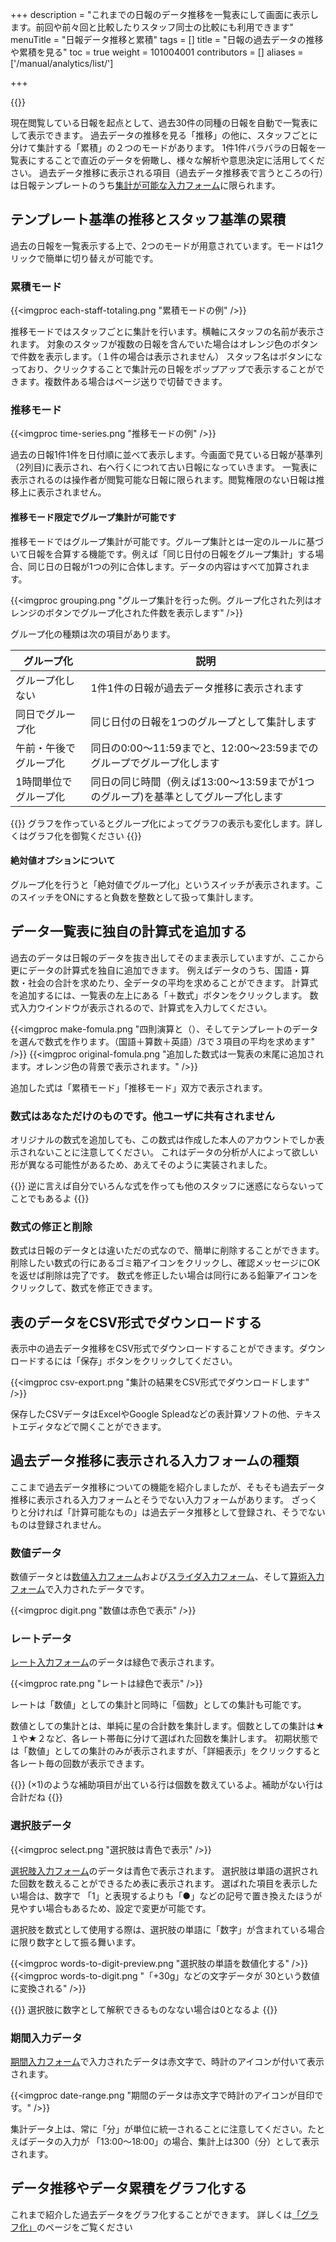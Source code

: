 +++
description = "これまでの日報のデータ推移を一覧表にして画面に表示します。前回や前々回と比較したりスタッフ同士の比較にも利用できます"
menuTitle = "日報データ推移と累積"
tags = []
title = "日報の過去データの推移や累積を見る"
toc = true
weight = 101004001
contributors = []
aliases = ['/manual/analytics/list/']

+++

{{<icatch filename="past-data" msg="同種日報の前回 と今回の比較も簡単" title="日報を一覧表にして過去と比較する" fontsize="30px" alice="ok" >}}

現在閲覧している日報を起点として、過去30件の同種の日報を自動で一覧表にして表示できます。
過去データの推移を見る「推移」の他に、スタッフごとに分けて集計する「累積」の２つのモードがあります。
1件1件バラバラの日報を一覧表にすることで直近のデータを俯瞰し、様々な解析や意思決定に活用してください。
過去データ推移に表示される項目（過去データ推移表で言うところの行）は日報テンプレートのうち[集計が可能な入力フォーム](/docs/manual/analytics/)に限られます。

## テンプレート基準の推移とスタッフ基準の累積

過去の日報を一覧表示する上で、2つのモードが用意されています。モードは1クリックで簡単に切り替えが可能です。

### 累積モード

{{<imgproc each-staff-totaling.png "累積モードの例" />}}

推移モードではスタッフごとに集計を行います。横軸にスタッフの名前が表示されます。
対象のスタッフが複数の日報を含んでいた場合はオレンジ色のボタンで件数を表示します。（１件の場合は表示されません）
スタッフ名はボタンになっており、クリックすることで集計元の日報をポップアップで表示することができます。複数件ある場合はページ送りで切替できます。

### 推移モード

{{<imgproc time-series.png "推移モードの例" />}}

過去の日報1件1件を日付順に並べて表示します。今画面で見ている日報が基準列（2列目)に表示され、右へ行くにつれて古い日報になっていきます。
一覧表に表示されるのは操作者が閲覧可能な日報に限られます。閲覧権限のない日報は推移上に表示されません。

#### 推移モード限定でグループ集計が可能です

推移モードではグループ集計が可能です。グループ集計とは一定のルールに基づいて日報を合算する機能です。例えば「同じ日付の日報をグループ集計」する場合、同じ日の日報が1つの列に合体します。データの内容はすべて加算されます。

{{<imgproc grouping.png "グループ集計を行った例。グループ化された列はオレンジのボタンでグループ化された件数を表示します" />}}

グループ化の種類は次の項目があります。

|グループ化|説明|
|---|---|
|グループ化しない|1件1件の日報が過去データ推移に表示されます|
|同日でグループ化|同じ日付の日報を1つのグループとして集計します|
|午前・午後でグループ化|同日の0:00〜11:59までと、12:00〜23:59までのグループでグループ化します|
|1時間単位でグループ化|同日の同じ時間（例えば13:00〜13:59までが1つのグループ)を基準としてグループ化します|

{{<alice pos="right" icon="pc">}}
グラフを作っているとグループ化によってグラフの表示も変化します。詳しくはグラフ化を御覧ください
{{</alice>}}

#### 絶対値オプションについて

グループ化を行うと「絶対値でグループ化」というスイッチが表示されます。このスイッチをONにすると負数を整数として扱って集計します。

## データ一覧表に独自の計算式を追加する

過去のデータは日報のデータを抜き出してそのまま表示していますが、ここから更にデータの計算式を独自に追加できます。
例えばデータのうち、国語・算数・社会の合計を求めたり、全データの平均を求めることができます。
計算式を追加するには、一覧表の左上にある「＋数式」ボタンをクリックします。
数式入力ウインドウが表示されるので、計算式を入力してください。

{{<imgproc make-fomula.png "四則演算と（）、そしてテンプレートのデータを選んで数式を作ります。（国語＋算数＋英語）/3で３項目の平均を求めます" />}}
{{<imgproc original-fomula.png "追加した数式は一覧表の末尾に追加されます。オレンジ色の背景で表示されます。" />}}

追加した式は「累積モード」「推移モード」双方で表示されます。

### 数式はあなただけのものです。他ユーザに共有されません

オリジナルの数式を追加しても、この数式は作成した本人のアカウントでしか表示されないことに注意してください。
これはデータの分析が人によって欲しい形が異なる可能性があるため、あえてそのように実装されました。

{{<alice pos="right" icon="ok">}}
逆に言えば自分でいろんな式を作っても他のスタッフに迷惑にならないってことでもあるよ
{{</alice>}}

### 数式の修正と削除

数式は日報のデータとは違いただの式なので、簡単に削除することができます。
削除したい数式の行にあるゴミ箱アイコンをクリックし、確認メッセージにOKを返せば削除は完了です。
数式を修正したい場合は同行にある鉛筆アイコンをクリックして、数式を修正できます。

## 表のデータをCSV形式でダウンロードする

表示中の過去データ推移をCSV形式でダウンロードすることができます。ダウンロードするには「保存」ボタンをクリックしてください。

{{<imgproc csv-export.png "集計の結果をCSV形式でダウンロードします" />}}

保存したCSVデータはExcelやGoogle Spleadなどの表計算ソフトの他、テキストエディタなどで開くことができます。

## 過去データ推移に表示される入力フォームの種類

ここまで過去データ推移についての機能を紹介しましたが、そもそも過去データ推移に表示される入力フォームとそうでない入力フォームがあります。
ざっくりと分ければ「計算可能なもの」は過去データ推移として登録され、そうでないものは登録されません。

### 数値データ

数値データとは[数値入力フォーム](/docs/manual/initial-setting/template/math/)および[スライダ入力フォーム](/docs/manual/initial-setting/template/step/)、そして[算術入力フォーム](/docs/manual/initial-setting/template/calc/)で入力されたデータです。

{{<imgproc digit.png "数値は赤色で表示" />}}

### レートデータ

[レート入力フォーム](/docs/manual/initial-setting/template/rate/)のデータは緑色で表示されます。

{{<imgproc rate.png "レートは緑色で表示" />}}

レートは「数値」としての集計と同時に「個数」としての集計も可能です。

数値としての集計とは、単純に星の合計数を集計します。個数としての集計は★１や★２など、各レート帯毎に分けて選ばれた回数を集計します。
初期状態では「数値」としての集計のみが表示されますが、「詳細表示」をクリックすると各レート毎の回数が表示できます。

{{<alice pos="right" icon="ok">}}
(×1)のような補助項目が出ている行は個数を数えているよ。補助がない行は合計だね
{{</alice>}}

### 選択肢データ

{{<imgproc select.png "選択肢は青色で表示" />}}

[選択肢入力フォーム](/docs/manual/initial-setting/template/select/)のデータは青色で表示されます。
選択肢は単語の選択された回数を数えることができるため表に表示されます。
選ばれた項目を表示したい場合は、数字で 「1」と表現するよりも「●」などの記号で置き換えたほうが見やすい場合もあるため、設定で変更が可能です。

選択肢を数式として使用する際は、選択肢の単語に「数字」が含まれている場合に限り数字として振る舞います。

{{<imgproc words-to-digit-preview.png "選択肢の単語を数値化する" />}}
{{<imgproc words-to-digit.png "「+30g」などの文字データが 30という数値に変換される" />}}

{{<alice pos="right" icon="ok">}}
選択肢に数字として解釈できるものなない場合は0となるよ
{{</alice>}}

### 期間入力データ

[期間入力フォーム](/docs/manual/initial-setting/template/datetimes/)で入力されたデータは赤文字で、時計のアイコンが付いて表示されます。

{{<imgproc date-range.png "期間のデータは赤文字で時計のアイコンが目印です。" />}}

集計データ上は、常に「分」が単位に統一されることに注意してください。たとえばデータの入力が 「13:00〜18:00」の場合、集計上は300（分）として表示されます。

## データ推移やデータ累積をグラフ化する

これまで紹介した過去データをグラフ化することができます。
詳しくは[「グラフ化」](/docs/manual/analytics/chart/)のページをご覧ください
